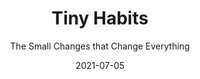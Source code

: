 ---
date: 2021-07-05
dateYear: 2021
isbn: 9780358003328
title: Tiny Habits
subtitle: The Small Changes that Change Everything
description: "The world's leading expert on habit formation shows how you can have a happier, healthier life: by starting small."
cover: cover-tiny-habits.jpeg
coverGoogle: https://books.google.com/books/content?id=5TmbDwAAQBAJ&printsec=frontcover&img=1&zoom=1&edge=curl&source=gbs_api
pageCount: 317
authors: B. J. Fogg
publishers: Eamon Dolan Books
published: 2019
publishedYear: 2018
shelves:
- non-fiction
- self-help
favorite: true
portfolioFeature: true
---